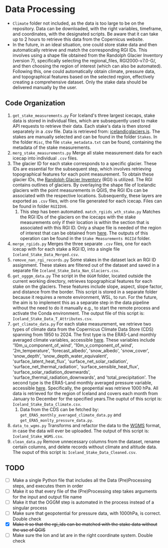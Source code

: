 # Data Processing

- ```Climate``` folder not included, as the data is too large to be on the repository. Data can be downloaded, with the right variables, timeframe, and coordinates, with the designated scripts. Be aware that it can take up to 2 hours to retrieve this data from the Copernicus website. 
- In the future, in an ideal situation, one could store stake data and  then automatically retrieve and match the corresponding RGI IDs. This  involves using a shape file obtained from the Randolph Glacier Inventory (version 7), specifically selecting the regional_files,  RGI2000-v7.0-G/, and then choosing the region of interest (which can also be automated). Following  this, one could automatically obtain climate, pressure data, and  topographical features based on the selected region, effectively  creating a comprehensive dataset. Only the stake data should be delivered manually by the user. 

## Code Organization

1. ```get_stake_measurements.py```
   For Iceland's three largest icecaps, stake data is stored in individual files, which are subsequently used to make API requests to retrieve their data. Each stake's data is then stored separately in a .csv file. Data is retrieved from: [icelandicglaciers.is](https://icelandicglaciers.is/#/page/map). The stakes are manually selected and can be found in the folder ```Stakes```. In the folder ```Misc```, the file ```stake_metadata.txt``` can be found, containing the metadata of the stake measurements.
2. ```merg_stake_measurements.py``` Merge all stake measurement data for each icecap into individual `.csv` files.
3. The glacier ID for each stake corresponds to a specific glacier. These  IDs are essential for the subsequent step, which involves retrieving  topographical features for each point measurement. To obtain these  glacier IDs, the [Randolph Glacier Inventory](https://www.glims.org/RGI/) (RGI) is utilized. The RGI  contains outlines of glaciers. By overlaying the shape file of Icelandic  glaciers with the point measurements in QGIS, the RGI IDs can be  associated with the respective locations. Subsequently, these layers are  exported as `.csv` files, with one file generated for each icecap. Files can be found in folder ```RGIIDV6```.
   1. This step has been automated. ```match_rgiids_wth_stake.py``` Matches the RGI IDs of the glaciers on the icecaps with the stake measurements only if their location is within the section that is associated with this RGI ID. Only a shape file is needed of the region of interest that can be obtained from [here](https://daacdata.apps.nsidc.org/pub/DATASETS/nsidc0770_rgi_v6/). The outputs of this operation can be found in the ```Stake Measurements RGIId``` folder.
4. ```merge_rgiids.py``` Merges the three separate ```.csv``` files, one for each icecap with for each stake a RGI ID, into a single file ```Iceland_Stake_Data_Merged.csv```.
5. ```remove_nan_rgi_records.py``` Some stakes in the dataset lack an RGI ID assignment. These stakes are filtered out of the dataset and saved in a separate file ```Iceland_Stake_Data_Nan_Glaciers.csv```.
6. ```get_ogggm_data.py``` The script in the ```OGGM``` folder, located outside the current working  directory, retrieves topographical features for each stake on the  glaciers. These features include slope, aspect, slope factor, and  distance from the border. This script is stored in a separate folder because it requires a remote environment, WSL, to run. For the future, the aim is to implement this as a separate step in the data pipeline without the need to do it manually e.g., to start the remote process and activate the Conda environment. The output file of this script is: ```Iceland_Stake_Data_T_Attributes.csv```.
7. ```get_climate_data.py``` For each stake measurement, we retrieve two types of climate data from  the Copernicus Climate Data Store (CDS) spanning from 1950 to 2024. The  first type is the ERA5-Land monthly averaged climate variables,  accessible [here](https://cds.climate.copernicus.eu/cdsapp#!/dataset/reanalysis-era5-land-monthly-means?tab=overview).  These variables include '10m\_u\_component\_of\_wind', '10m\_v\_component\_of\_wind', '2m\_temperature', 'forecast\_albedo', 'snow\_albedo', 'snow\_cover', 'snow\_depth', 'snow\_depth\_water\_equivalent', 'surface\_latent\_heat\_flux', 'surface\_net\_solar\_radiation', 'surface\_net\_thermal\_radiation',  'surface\_sensible\_heat\_flux', 'surface\_solar\_radiation\_downwards', 'surface\_thermal\_radiation\_downwards', and 'total\_precipitation'. The second type is the ERA5-Land monthly averaged pressure variable, accessible [here](https://cds.climate.copernicus.eu/cdsapp#!/dataset/reanalysis-era5-pressure-levels-monthly-means?tab=overview). Specifically, the geopential was retrieve 1000 hPa. All data is retrieved for the region of Iceland and covers each month from January to December for the specified years.The ouptut of this script is: ```Iceland_Stake_Data_Climate.csv```.
   1. Data from the CDS can be fetched by: ```get_ERA5_monthly_averaged_climate_data.py``` and ```get_ERA5_monlty_pressure_data.py```.
8. ```data_to_wgms.py``` Transforms and refactor the data to the [WGMS](https://wgms.ch/) format, in case the data will ever be uploaded. The output of this script is: ```Iceland_Stake_WGMS.csv```.
9. ```clean_data.py``` Remove unnecessary columns from the dataset, rename certain columns, and delete records without climate and altitude data. The ouput of this script is: ```Iceland_Stake_Data_Cleaned.csv```.

## TODO

* [ ]  Make a single Python file that includes all the Data (Pre)Processing steps, and executes them in order
* [ ]  Make it so that every file of the (Pre)Processing step takes arguments for the input and output file name
* [ ]  Make it that the OGGM step is automated in the process instead of a singular process
* [ ]  Make sure that geopotential for pressure data, with 1000hPa, is correct. Double check
* [X]  ~~Make it so that the rgi_ids can be matched with the stake data without the use of QGIS~~
* [ ]  Make sure the lon and lat are in the right coordinate system. Double check

